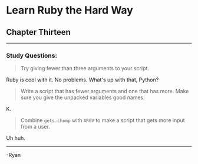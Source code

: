 # Learn Ruby the Hard Way
## Chapter Thirteen
------

### Study Questions:
> Try giving fewer than three arguments to your script.

Ruby is cool with it. No problems. What's up with that, Python?
> Write a script that has fewer arguments and one that has more. Make sure you give the unpacked variables good names.

K.
> Combine `gets.chomp` with `ARGV` to make a script that gets more input from a user.

Uh huh.

------

-Ryan
